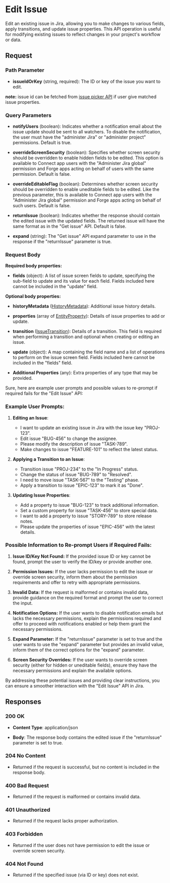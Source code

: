 # Edit Issue

Edit an existing issue in Jira, allowing you to make changes to various fields, apply transitions, and update issue properties. This API operation is useful for modifying existing issues to reflect changes in your project's workflow or data.

## Request

### Path Parameter

- **issueIdOrKey** (string, required): The ID or key of the issue you want to edit.

**note:** issue id can be fetched from [issue picker API](../dependencies/issues/issue_picker.md) if user give matched issue properties.

### Query Parameters

- **notifyUsers** (boolean): Indicates whether a notification email about the issue update should be sent to all watchers. To disable the notification, the user must have the "administer Jira" or "administer project" permissions. Default is true.

- **overrideScreenSecurity** (boolean): Specifies whether screen security should be overridden to enable hidden fields to be edited. This option is available to Connect app users with the "Administer Jira global" permission and Forge apps acting on behalf of users with the same permission. Default is false.

- **overrideEditableFlag** (boolean): Determines whether screen security should be overridden to enable uneditable fields to be edited. Like the previous parameter, this is available to Connect app users with the "Administer Jira global" permission and Forge apps acting on behalf of such users. Default is false.

- **returnIssue** (boolean): Indicates whether the response should contain the edited issue with the updated fields. The returned issue will have the same format as in the "Get issue" API. Default is false.

- **expand** (string): The "Get issue" API expand parameter to use in the response if the "returnIssue" parameter is true.

### Request Body
**Required body properties:**
- **fields** (object): A list of issue screen fields to update, specifying the sub-field to update and its value for each field. Fields included here cannot be included in the "update" field.

**Optional body properties:**

- **historyMetadata** ([HistoryMetadata](resources/HistoryMetadata.md)): Additional issue history details.

- **properties** (array of [EntityProperty](resources/EntityProperty.md)): Details of issue properties to add or update.

- **transition** ([IssueTransition](resources/IssueTransition.md)): Details of a transition. This field is required when performing a transition and optional when creating or editing an issue.

- **update** (object): A map containing the field name and a list of operations to perform on the issue screen field. Fields included here cannot be included in the "fields" field.

- **Additional Properties** (any): Extra properties of any type that may be provided.

Sure, here are example user prompts and possible values to re-prompt if required fails for the "Edit Issue" API:

### Example User Prompts:

1. **Editing an Issue**:
   - I want to update an existing issue in Jira with the issue key "PROJ-123".
   - Edit issue "BUG-456" to change the assignee.
   - Please modify the description of issue "TASK-789".
   - Make changes to issue "FEATURE-101" to reflect the latest status.

2. **Applying a Transition to an Issue**:
   - Transition issue "PROJ-234" to the "In Progress" status.
   - Change the status of issue "BUG-789" to "Resolved".
   - I need to move issue "TASK-567" to the "Testing" phase.
   - Apply a transition to issue "EPIC-123" to mark it as "Done".

3. **Updating Issue Properties**:
   - Add a property to issue "BUG-123" to track additional information.
   - Set a custom property for issue "TASK-456" to store special data.
   - I want to add a property to issue "STORY-789" to store release notes.
   - Please update the properties of issue "EPIC-456" with the latest details.

### Possible Information to Re-prompt Users if Required Fails:

1. **Issue ID/Key Not Found:** If the provided issue ID or key cannot be found, prompt the user to verify the ID/key or provide another one.

2. **Permission Issues:** If the user lacks permission to edit the issue or override screen security, inform them about the permission requirements and offer to retry with appropriate permissions.

3. **Invalid Data:** If the request is malformed or contains invalid data, provide guidance on the required format and prompt the user to correct the input.

4. **Notification Options:** If the user wants to disable notification emails but lacks the necessary permissions, explain the permissions required and offer to proceed with notifications enabled or help them grant the necessary permissions.

5. **Expand Parameter:** If the "returnIssue" parameter is set to true and the user wants to use the "expand" parameter but provides an invalid value, inform them of the correct options for the "expand" parameter.

6. **Screen Security Overrides:** If the user wants to override screen security (either for hidden or uneditable fields), ensure they have the necessary permissions and explain the available options.

By addressing these potential issues and providing clear instructions, you can ensure a smoother interaction with the "Edit Issue" API in Jira.

## Responses

### 200 OK

- **Content Type**: application/json

- **Body**: The response body contains the edited issue if the "returnIssue" parameter is set to true.

### 204 No Content

- Returned if the request is successful, but no content is included in the response body.

### 400 Bad Request

- Returned if the request is malformed or contains invalid data.

### 401 Unauthorized

- Returned if the request lacks proper authorization.

### 403 Forbidden

- Returned if the user does not have permission to edit the issue or override screen security.

### 404 Not Found

- Returned if the specified issue (via ID or key) does not exist.
